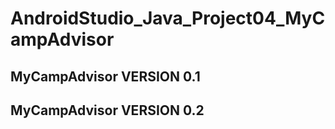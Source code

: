 # AndroidStudio_Java_Project04_MyCampAdvisor 
## MyCampAdvisor VERSION 0.1
## MyCampAdvisor VERSION 0.2
